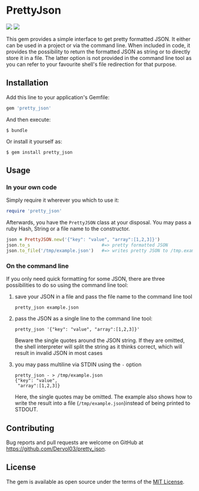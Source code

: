 # PrettyJson

<a href="https://codeclimate.com/github/Dervol03/pretty_json"><img src="https://codeclimate.com/github/Dervol03/pretty_json/badges/gpa.svg" /></a>  <a href="https://travis-ci.org/Dervol03/pretty_json"><img src="https://travis-ci.org/Dervol03/pretty_json.svg?branch=master" /></a>

This gem provides a simple interface to get pretty formatted JSON. It either can be used in a project or via the command line. When included in code, it provides the possibility to return the formatted JSON as string or to directly store it in a file. The latter option is not provided in the command line tool as you can refer to your favourite shell's file redirection for that purpose.

## Installation

Add this line to your application's Gemfile:

```ruby
gem 'pretty_json'
```

And then execute:

    $ bundle

Or install it yourself as:

    $ gem install pretty_json

## Usage

### In your own code

Simply require it wherever you which to use it:
```ruby
require 'pretty_json'
```

Afterwards, you have the `PrettyJSON` class at your disposal. You may pass a ruby Hash, String or a file name to the constructor.

```ruby
json = PrettyJSON.new('{"key": "value", "array":[1,2,3]}')
json.to_s                           #=> pretty formatted JSON
json.to_file('/tmp/example.json')   #=> writes pretty JSON to /tmp.example.json
```

### On the command line

If you only need quick formatting for some JSON, there are three possibilities to do so using the command line tool:
 1. save your JSON in a file and pass the file name to the command line tool

    ```shell
    pretty_json example.json
    ```

 2. pass the JSON as a single line to the command line tool:

    ```shell
    pretty_json '{"key": "value", "array":[1,2,3]}'
    ```

    Beware the single quotes around the JSON string. If they are omitted, the shell interpreter will split the string as it thinks correct, which will result in invalid JSON in most cases
 3. you may pass multiline via STDIN using the `-` option

    ```shell
    pretty_json - > /tmp/example.json
    {"key": "value",
     "array":[1,2,3]}
    ```

    Here, the single quotes may be omitted. The example also shows how to write the result into a file (`/tmp/example.json`)instead of being printed to STDOUT.


## Contributing

Bug reports and pull requests are welcome on GitHub at https://github.com/Dervol03/pretty_json.


## License

The gem is available as open source under the terms of the [MIT License](http://opensource.org/licenses/MIT).

